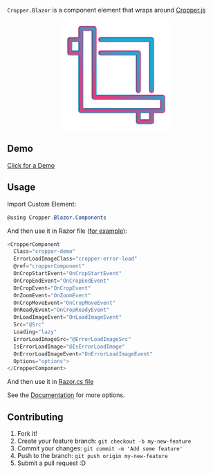 `Cropper.Blazor` is a component element that wraps around [Cropper.js](https://github.com/fengyuanchen/cropperjs)

<img src="src/Cropper.Blazor/Client/wwwroot/crop.png" width="256" height="256" style="margin-left: auto;margin-right: auto;display: flex;">

## Demo

[Click for a Demo](https://durkatechnologies.github.io/Cropper.Blazor/demo)

## Usage

Import Custom Element:

```csharp
@using Cropper.Blazor.Components
```

And then use it in Razor file ([for example](https://github.com/DurkaTechnologies/Cropper.Blazor/blob/dev/src/Cropper.Blazor/Client/Pages/CropperDemo.razor)):

```csharp
<CropperComponent
  Class="cropper-demo"
  ErrorLoadImageClass="cropper-error-load"
  @ref="cropperComponent"
  OnCropStartEvent="OnCropStartEvent"
  OnCropEndEvent="OnCropEndEvent"
  OnCropEvent="OnCropEvent"
  OnZoomEvent="OnZoomEvent"
  OnCropMoveEvent="OnCropMoveEvent"
  OnReadyEvent="OnCropReadyEvent"
  OnLoadImageEvent="OnLoadImageEvent"
  Src="@Src"
  Loading="lazy"
  ErrorLoadImageSrc="@ErrorLoadImageSrc"
  IsErrorLoadImage="@IsErrorLoadImage"
  OnErrorLoadImageEvent="OnErrorLoadImageEvent"
  Options="options">
</CropperComponent>
```


And then use it in [Razor.cs file](https://github.com/DurkaTechnologies/Cropper.Blazor/blob/dev/src/Cropper.Blazor/Client/Pages/CropperDemo.razor.cs)


See the [Documentation](https://durkatechnologies.github.io/Cropper.Blazor/about) for more options.

## Contributing

1. Fork it!
2. Create your feature branch: `git checkout -b my-new-feature`
3. Commit your changes: `git commit -m 'Add some feature'`
4. Push to the branch: `git push origin my-new-feature`
5. Submit a pull request :D
